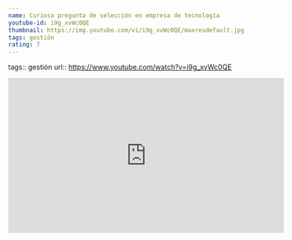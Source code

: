 ```yaml
---
name: Curiosa pregunta de selección en empresa de tecnología
youtube-id: i9g_xvWc0QE
thumbnail: https://img.youtube.com/vi/i9g_xvWc0QE/maxresdefault.jpg
tags: gestión
rating: 7
---
```

tags:: gestión
url:: https://www.youtube.com/watch?v=i9g_xvWc0QE

<iframe width='560' height='315' src='https://www.youtube.com/embed/i9g_xvWc0QE' title='YouTube video player' frameborder='0' allow='accelerometer; autoplay; clipboard-write; encrypted-media; gyroscope; picture-in-picture; web-share' allowfullscreen></iframe>


